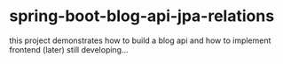 # spring-boot-blog-api-jpa-relations
this project demonstrates how to build a blog api and how to implement frontend (later) still developing...
